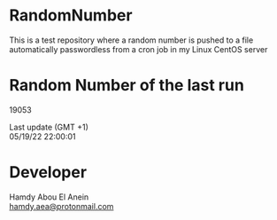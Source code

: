 # RandomNumber    
This is a test repository where a random number is pushed to a file automatically passwordless from a cron job in my Linux CentOS server    
# Random Number of the last run   
19053
      
Last update (GMT +1)    
05/19/22 22:00:01
# Developer    
Hamdy Abou El Anein   
hamdy.aea@protonmail.com
